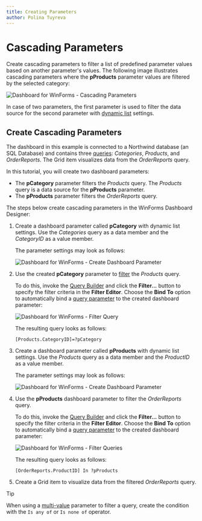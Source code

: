 ```yaml
---
title: Creating Parameters
author: Polina Tuyreva
---
```

# Cascading Parameters

Create cascading parameters to filter a list of predefined parameter values based on another parameter's values. The following image illustrates cascading parameters where the **pProducts** parameter values are filtered by the selected category:

![Dashboard for WinForms - Cascading Parameters](~/images/cascading-parameters-winforms.gif)

In case of two parameters, the first parameter is used to filter the data source for the second parameter with [dynamic list](creating-parameters.md#dynamic-list) settings.

## Create Cascading Parameters

The dashboard in this example is connected to a Northwind database (an SQL Database) and contains three [queries](work-with-data/manage-sql-queries.md): *Categories*, *Products*, and *OrderReports*. The Grid item visualizes data from the *OrderReports* query.

In this tutorial, you will create two dashboard parameters: 
* The **pCategory** parameter filters the *Products* query. The *Products* query is a data source for the **pProducts** parameter. 
* The **pProducts** parameter filters the *OrderReports* query.  

The steps below create cascading parameters in the WinForms Dashboard Designer:

1. Create a dashboard parameter called **pCategory** with dynamic list settings. Use the *Categories* query as a data member and the *CategoryID* as a value member. 

    The parameter settings may look as follows:

    ![Dashboard for WinForms - Create Dashboard Parameter](~/images/category-parameter-cascading.png)

2. Use the created **pCategory** parameter to [filter](work-with-data/filter-queries.md) the *Products* query. 
   
   To do this, invoke the [Query Builder](work-with-data/using-the-query-builder.md) and click the **Filter...** button to specify the filter criteria in the **Filter Editor**. Choose the **Bind To** option to automatically bind a [query parameter](work-with-data/pass-query-parameters.md) to the created dashboard parameter:

    ![Dashboard for WinForms - Filter Query](~/images/category-parameter-filter-cascading.png)

    The resulting query looks as follows: 

    ```
    [Products.CategoryID]=?pCategory
    ```

3. Create a dashboard parameter called **pProducts** with dynamic list settings. Use the *Products* query as a data member and the *ProductID* as a value member.

    The parameter settings may look as follows:

    ![Dashboard for WinForms - Create Dashboard Parameter](~/images/products-parameter-cascading.png)
    

4. Use the **pProducts** dashboard parameter to filter the *OrderReports* query.

    To do this, invoke the [Query Builder](work-with-data/using-the-query-builder.md) and click the **Filter...** button to specify the filter criteria in the **Filter Editor**. Choose the **Bind To** option to automatically bind a [query parameter](work-with-data/pass-query-parameters.md) to the created dashboard parameter:

    ![Dashboard for WinForms - Filter Queries](~/images/products-parameter-filter-cascading.png)

    The resulting query looks as follows: 
    
    ```
    [OrderReports.ProductID] In ?pProducts
    ```

5. Create a Grid item to visualize data from the filtered *OrderReports* query.

>[!TIP]
>When using a [multi-value](creating-parameters.md#allow-multiselect) parameter to filter a query, create the condition with the `Is any of` or `Is none of` operator. 
